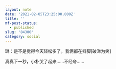```yaml
---
layout: note
date: '2021-02-05T23:25:00.000Z'
title: ''
mf-post-status:
  - published
slug: '84300'
category: social
---
```

璐：是不是觉得今天轻松多了，我俩都在抖脚[破涕为笑]

真真下一秒，小朴哭了起来……不经夸……
